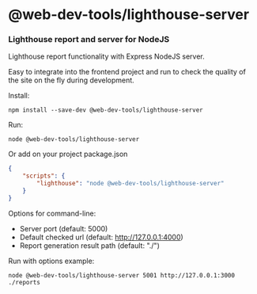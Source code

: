 # @web-dev-tools/lighthouse-server

### Lighthouse report and server for NodeJS

Lighthouse report functionality with Express NodeJS server.

Easy to integrate into the frontend project and run to check the quality of the site on the fly during development.

Install:

```shell
npm install --save-dev @web-dev-tools/lighthouse-server
```

Run:

```shell
node @web-dev-tools/lighthouse-server
```

Or add on your project package.json

```json
{
    "scripts": {
        "lighthouse": "node @web-dev-tools/lighthouse-server"
    }
}
```

Options for command-line:

 - Server port (default: 5000)
 - Default checked url (default: http://127.0.0.1:4000)
 - Report generation result path (default: "./")

Run with options example:

```shell
node @web-dev-tools/lighthouse-server 5001 http://127.0.0.1:3000 ./reports
```
